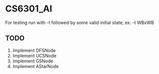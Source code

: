 # CS6301_AI

For testing run with -t followed by some valid initial state; ex: -t WBxWB

## TODO
1. Implement DFSNode
2. Implement UCSNode
3. Implement GSNode
4. Implement AStarNode
